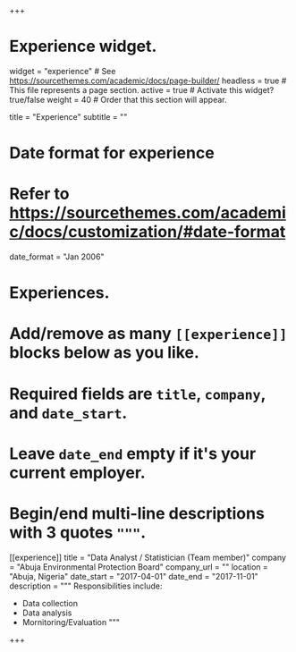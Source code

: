 +++
# Experience widget.
widget = "experience"  # See https://sourcethemes.com/academic/docs/page-builder/
headless = true  # This file represents a page section.
active = true  # Activate this widget? true/false
weight = 40  # Order that this section will appear.

title = "Experience"
subtitle = ""

# Date format for experience
#   Refer to https://sourcethemes.com/academic/docs/customization/#date-format
date_format = "Jan 2006"

# Experiences.
#   Add/remove as many `[[experience]]` blocks below as you like.
#   Required fields are `title`, `company`, and `date_start`.
#   Leave `date_end` empty if it's your current employer.
#   Begin/end multi-line descriptions with 3 quotes `"""`.
[[experience]]
  title = "Data Analyst / Statistician (Team member)"
  company = "Abuja Environmental Protection Board"
  company_url = ""
  location = "Abuja, Nigeria"
  date_start = "2017-04-01"
  date_end = "2017-11-01"
  description = """
  Responsibilities include:
  
  * Data collection
  * Data analysis
  * Mornitoring/Evaluation
  """


+++
